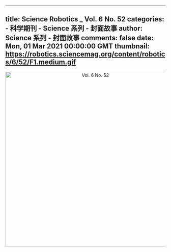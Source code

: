 
---
title: Science Robotics _ Vol. 6 No. 52
categories: 
    - 科学期刊
    - Science 系列 - 封面故事
author: Science 系列 - 封面故事
comments: false
date: Mon, 01 Mar 2021 00:00:00 GMT
thumbnail: https://robotics.sciencemag.org/content/robotics/6/52/F1.medium.gif
---

<div>   
<div align="center"><img src="https://robotics.sciencemag.org/content/robotics/6/52/F1.medium.gif" alt="Vol. 6 No. 52" width="550" height="auto" referrerpolicy="no-referrer"></div>  
</div>
            